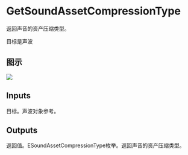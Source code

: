 # GetSoundAssetCompressionType

返回声音的资产压缩类型。

目标是声波

## 图示

![]($-20221218-18045558.png)

## Inputs

目标。声波对象参考。 

## Outputs

返回值。ESoundAssetCompressionType枚举。返回声音的资产压缩类型。
